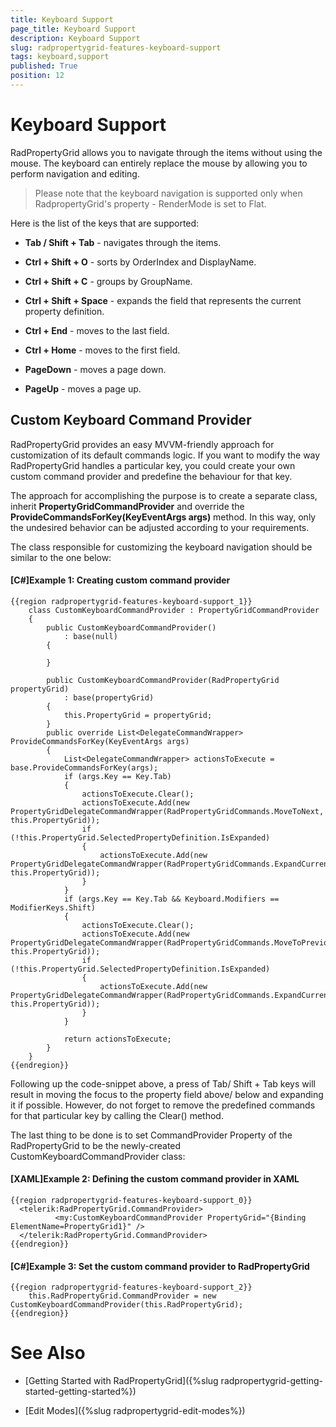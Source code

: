```yaml
---
title: Keyboard Support
page_title: Keyboard Support
description: Keyboard Support
slug: radpropertygrid-features-keyboard-support
tags: keyboard,support
published: True
position: 12
---
```


# Keyboard Support



RadPropertyGrid  allows you to navigate through the items without using the mouse. The keyboard can entirely replace the mouse by allowing you to perform navigation and editing.
      

>Please note that the keyboard navigation is supported only when RadpropertyGrid's property - RenderMode is set to Flat.
      

Here is the list of the keys that are supported:

* __Tab / Shift + Tab__ - navigates through the items.
        

* __Ctrl + Shift + O__ - sorts by OrderIndex and DisplayName.
        

* __Ctrl + Shift + C__ - groups by GroupName.
        

* __Ctrl + Shift + Space__ - expands the field that represents the current property definition.
        

* __Ctrl + End__ - moves to the last field.
        

* __Ctrl + Home__ - moves to the first field.
        

* __PageDown__ - moves a page down.
        

* __PageUp__ - moves a page up.
        

## Custom Keyboard Command Provider

RadPropertyGrid provides an easy MVVM-friendly approach for customization of its default commands logic. If you want to modify the way RadPropertyGrid handles a particular key, you could create your own custom command provider and predefine the behaviour for that key.
        

The approach for accomplishing the purpose is to create a separate class, inherit __PropertyGridCommandProvider__ and override the __ProvideCommandsForKey(KeyEventArgs args)__ method. In this way, only the undesired behavior can be adjusted according to your requirements.

The class responsible for customizing the keyboard navigation should be similar to the one below:

#### __[C#]Example 1: Creating custom command provider__

	{{region radpropertygrid-features-keyboard-support_1}}
	    class CustomKeyboardCommandProvider : PropertyGridCommandProvider
	    {
	        public CustomKeyboardCommandProvider()
	            : base(null)
	        {
	
	        }
	
	        public CustomKeyboardCommandProvider(RadPropertyGrid propertyGrid)
	            : base(propertyGrid)
	        {
	            this.PropertyGrid = propertyGrid;
	        }
	        public override List<DelegateCommandWrapper> ProvideCommandsForKey(KeyEventArgs args)
	        {
	            List<DelegateCommandWrapper> actionsToExecute = base.ProvideCommandsForKey(args);
	            if (args.Key == Key.Tab)
	            {
	                actionsToExecute.Clear();
	                actionsToExecute.Add(new PropertyGridDelegateCommandWrapper(RadPropertyGridCommands.MoveToNext, this.PropertyGrid));
	                if (!this.PropertyGrid.SelectedPropertyDefinition.IsExpanded)
	                {
	                    actionsToExecute.Add(new PropertyGridDelegateCommandWrapper(RadPropertyGridCommands.ExpandCurrentField, this.PropertyGrid));
	                }
	            }
	            if (args.Key == Key.Tab && Keyboard.Modifiers == ModifierKeys.Shift)
	            {
	                actionsToExecute.Clear();
	                actionsToExecute.Add(new PropertyGridDelegateCommandWrapper(RadPropertyGridCommands.MoveToPrevious, this.PropertyGrid));
	                if (!this.PropertyGrid.SelectedPropertyDefinition.IsExpanded)
	                {
	                    actionsToExecute.Add(new PropertyGridDelegateCommandWrapper(RadPropertyGridCommands.ExpandCurrentField, this.PropertyGrid));
	                }
	            }
	
	            return actionsToExecute;
	        }
	    }
	{{endregion}}



Following up the code-snippet above, a press of Tab/ Shift + Tab keys will result in moving the focus to the property field above/ below and expanding it if possible. However, do not forget to remove the predefined commands for that particular key by calling the Clear() method.

The last thing to be done is to set CommandProvider Property of the RadPropertyGrid to be the newly-created CustomKeyboardCommandProvider class:

#### __[XAML]Example 2: Defining the custom command provider in XAML__

	{{region radpropertygrid-features-keyboard-support_0}}
	  <telerik:RadPropertyGrid.CommandProvider>
	          <my:CustomKeyboardCommandProvider PropertyGrid="{Binding ElementName=PropertyGrid1}" />
	  </telerik:RadPropertyGrid.CommandProvider>
	{{endregion}}



#### __[C#]Example 3: Set the custom command provider to RadPropertyGrid__

	{{region radpropertygrid-features-keyboard-support_2}}
	    this.RadPropertyGrid.CommandProvider = new CustomKeyboardCommandProvider(this.RadPropertyGrid);
	{{endregion}}



# See Also

 * [Getting Started with RadPropertyGrid]({%slug radpropertygrid-getting-started-getting-started%})

 * [Edit Modes]({%slug radpropertygrid-edit-modes%})
